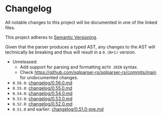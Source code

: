 <!---
  Licensed to the Apache Software Foundation (ASF) under one
  or more contributor license agreements.  See the NOTICE file
  distributed with this work for additional information
  regarding copyright ownership.  The ASF licenses this file
  to you under the Apache License, Version 2.0 (the
  "License"); you may not use this file except in compliance
  with the License.  You may obtain a copy of the License at

    http://www.apache.org/licenses/LICENSE-2.0

  Unless required by applicable law or agreed to in writing,
  software distributed under the License is distributed on an
  "AS IS" BASIS, WITHOUT WARRANTIES OR CONDITIONS OF ANY
  KIND, either express or implied.  See the License for the
  specific language governing permissions and limitations
  under the License.
-->

# Changelog
All notable changes to this project will be documented in one of the linked
files. 

This project adheres to [Semantic Versioning](https://semver.org/spec/v2.0.0.html).

Given that the parser produces a typed AST, any changes to the AST will
technically be breaking and thus will result in a `0.(N+1)` version. 


- Unreleased:
  - Add support for parsing and formatting `AUTO JOIN` syntax.
  - Check https://github.com/sqlparser-rs/sqlparser-rs/commits/main for undocumented changes.
- `0.56.0`: [changelog/0.56.0.md](changelog/0.56.0.md)
- `0.55.0`: [changelog/0.55.0.md](changelog/0.55.0.md)
- `0.54.0`: [changelog/0.54.0.md](changelog/0.54.0.md)
- `0.53.0`: [changelog/0.53.0.md](changelog/0.53.0.md)
- `0.52.0`: [changelog/0.52.0.md](changelog/0.52.0.md)
- `0.51.0` and earlier: [changelog/0.51.0-pre.md](changelog/0.51.0-pre.md)

